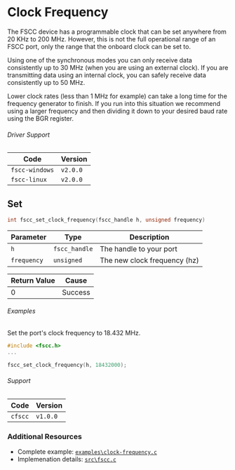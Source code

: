 # Clock Frequency
The FSCC device has a programmable clock that can be set anywhere from
20 KHz to 200 MHz. However, this is not the full operational range of an
FSCC port, only the range that the onboard clock can be set to.

Using one of the synchronous modes you can only receive data consistently
up to 30 MHz (when you are using an external clock). If you are transmitting
data using an internal clock, you can safely receive data consistently up to 50 MHz.

Lower clock rates (less than 1 MHz for example) can take a long time for 
the frequency generator to finish. If you run into this situation we 
recommend using a larger frequency and then dividing it down to your 
desired baud rate using the BGR register.

###### Driver Support
| Code           | Version
| -------------- | --------
| `fscc-windows` | `v2.0.0` 
| `fscc-linux`   | `v2.0.0` 


## Set
```c
int fscc_set_clock_frequency(fscc_handle h, unsigned frequency)
```

| Parameter    | Type          | Description
| ------------ | ------------- | -----------------------
| `h`          | `fscc_handle` | The handle to your port
| `frequency`  | `unsigned`    | The new clock frequency (hz)

| Return Value | Cause
| ------------ | ------------------------------------------------------------------
| 0            | Success


###### Examples
Set the port's clock frequency to 18.432 MHz.
```c
#include <fscc.h>
...

fscc_set_clock_frequency(h, 18432000);
```

###### Support
| Code           | Version
| -------------- | --------
| `cfscc`        | `v1.0.0`


### Additional Resources
- Complete example: [`examples\clock-frequency.c`](https://github.com/commtech/cfscc/blob/master/examples/clock-frequency/clock-frequency.c)
- Implemenation details: [`src\fscc.c`](https://github.com/commtech/cfscc/blob/master/src/fscc.c)
